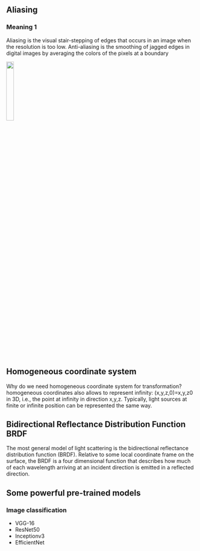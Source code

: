 ## Aliasing
### Meaning 1
Aliasing is the visual stair-stepping of edges that occurs in an image when the resolution is too low. Anti-aliasing is the smoothing of jagged edges in digital images by averaging the colors of the pixels at a boundary

<img src = "https://helpx.adobe.com/content/dam/help/en/photoshop-elements/topics/key-concepts/aliasing.png" width = "20%"/>

## Homogeneous coordinate system
Why do we need homogeneous coordinate system for transformation?
homogeneous coordinates also allows to represent infinity: (x,y,z,0)=x,y,z0 in 3D, i.e., the point at infinity in direction x,y,z. Typically, light sources at finite or infinite position can be represented the same way.

## Bidirectional Reflectance Distribution Function BRDF
The most general model of light scattering is the bidirectional reflectance distribution function (BRDF). Relative to some local coordinate frame on the surface, the BRDF is a four dimensional function that describes how much of each wavelength arriving at an incident direction is emitted in a reflected direction.
## Some powerful pre-trained models
### Image classification
* VGG-16
* ResNet50
* Inceptionv3
* EfficientNet


